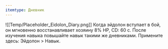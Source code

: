 ```yaml
---
itemtype: Дневник
---
```

![[Temp/Placeholder_Eidolon_Diary.png]]
Когда эйдолон вступает в бой, он мгновенно восстанавливает хозяину 8% HP, CD: 60 с. После изучения навыка повышайте навык такими же дневниками. Примените здесь: Эйдолон > Навык.
